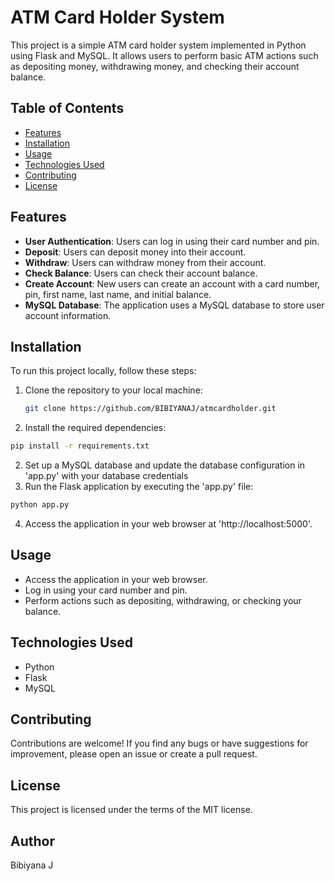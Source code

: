 # ATM Card Holder System

This project is a simple ATM card holder system implemented in Python using Flask and MySQL. It allows users to perform basic ATM actions such as depositing money, withdrawing money, and checking their account balance.

## Table of Contents

- [Features](#features)
- [Installation](#installation)
- [Usage](#usage)
- [Technologies Used](#technologies-used)
- [Contributing](#contributing)
- [License](#license)

## Features

- **User Authentication**: Users can log in using their card number and pin.
- **Deposit**: Users can deposit money into their account.
- **Withdraw**: Users can withdraw money from their account.
- **Check Balance**: Users can check their account balance.
- **Create Account**: New users can create an account with a card number, pin, first name, last name, and initial balance.
- **MySQL Database**: The application uses a MySQL database to store user account information.

## Installation

To run this project locally, follow these steps:

1. Clone the repository to your local machine:

   ```bash
   git clone https://github.com/BIBIYANAJ/atmcardholder.git
   ```
1. Install the required dependencies:
 ```bash
pip install -r requirements.txt
```
2. Set up a MySQL database and update the database configuration in 'app.py' with your database credentials
3. Run the Flask application by executing the 'app.py' file:
```bash
python app.py
```
4. Access the application in your web browser at 'http://localhost:5000'.

## Usage
- Access the application in your web browser.
- Log in using your card number and pin.
- Perform actions such as depositing, withdrawing, or checking your balance.

## Technologies Used
- Python
- Flask
- MySQL

## Contributing
Contributions are welcome! If you find any bugs or have suggestions for improvement, please open an issue or create a pull request.

## License
This project is licensed under the terms of the MIT license.

## Author
Bibiyana J
